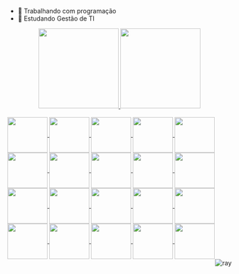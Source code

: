 - 🔭 Trabalhando com programação
- 🌱 Estudando Gestão de TI
<div align="center">
  <a href="https://github.com/ViniciusFerreira55">
  <img height="180em" src="https://github-readme-stats.vercel.app/api?username=ViniciusFerreira55&show_icons=true&theme=dark&include_all_commits=true&count_private=true"/>
  <img height="180em" src="https://github-readme-stats.vercel.app/api/top-langs/?username=ViniciusFerreira55&layout=compact&langs_count=7&theme=dark"/>
</div>
<div style="display: inline_block"><br>
  <img align="center" height="80" width="90" img src="https://img.icons8.com/color/480/filmora.png" />
  <img align="center" height="80" width="90" img src="https://cdn.jsdelivr.net/gh/devicons/devicon/icons/c/c-original.svg" />
  <img align="center" height="80" width="90" img src="https://cdn.jsdelivr.net/gh/devicons/devicon/icons/cplusplus/cplusplus-original.svg" />
  <img align="center" height="80" width="90" img src="https://cdn.jsdelivr.net/gh/devicons/devicon/icons/java/java-original.svg" />
  <img align="center" height="80" width="90" img src="https://cdn.jsdelivr.net/gh/devicons/devicon/icons/python/python-original.svg" />
  <img align="center" height="80" width="90" img src="https://cdn.jsdelivr.net/gh/devicons/devicon/icons/html5/html5-original.svg" />
  <img align="center" height="80" width="90" img src="https://cdn.jsdelivr.net/gh/devicons/devicon/icons/css3/css3-original.svg" />
  <img align="center" height="80" width="90" img src="https://cdn.jsdelivr.net/gh/devicons/devicon/icons/arduino/arduino-original.svg" />
  <img align="center" height="80" width="90" img src="https://cdn.jsdelivr.net/gh/devicons/devicon/icons/fastapi/fastapi-original.svg" />
  <img align="center" height="80" width="90" img src="https://cdn.jsdelivr.net/gh/devicons/devicon/icons/canva/canva-original.svg" />
  <img align="center" height="80" width="90" img src="https://cdn.jsdelivr.net/gh/devicons/devicon/icons/figma/figma-original.svg" />
  <img align="center" height="80" width="90" img src="https://cdn.jsdelivr.net/gh/devicons/devicon/icons/django/django-plain.svg" />
  <img align="center" height="80" width="90" img src="https://cdn.jsdelivr.net/gh/devicons/devicon/icons/vscode/vscode-original.svg" />
  <img align="center" height="80" width="90" img src="https://cdn.jsdelivr.net/gh/devicons/devicon/icons/git/git-original.svg" />
  <img align="center" height="80" width="90" img src="https://cdn.jsdelivr.net/gh/devicons/devicon/icons/github/github-original.svg" />
  <img align="center" height="80" width="90" img src="https://cdn.jsdelivr.net/gh/devicons/devicon/icons/react/react-original.svg" />
  <img align="center" height="80" width="90" img src="https://cdn.jsdelivr.net/gh/devicons/devicon/icons/mysql/mysql-original-wordmark.svg" />
  <img align="center" height="80" width="90" img src="https://cdn.jsdelivr.net/gh/devicons/devicon/icons/javascript/javascript-plain.svg" />
  <img align="center" height="80" width="90" img src="https://cdn.jsdelivr.net/gh/devicons/devicon/icons/docker/docker-original.svg" />
  <img align="center" height="80" width="90" img src="https://cdn.jsdelivr.net/gh/devicons/devicon/icons/nodejs/nodejs-original-wordmark.svg" />
  <img align="right" alt="ray"  src="https://i.pinimg.com/originals/c8/5c/8b/c85c8b337f7ca858c79da1705f4beebc.gif">
  
</div>
